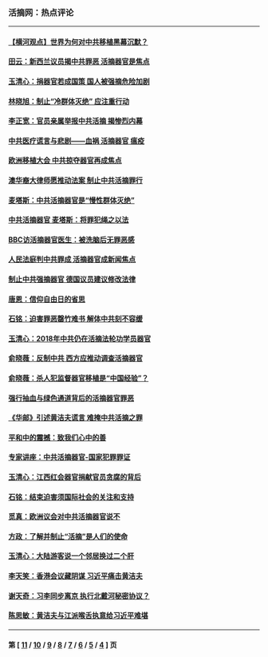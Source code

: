 ### 活摘网：热点评论
---
#### [【横河观点】世界为何对中共移植黑幕沉默？](../../pages/nf5879/n13244249.md?12100430) 
#### [田云：新西兰议员揭中共罪恶 活摘器官是焦点](../../pages/nf5879/n13070629.md?12100430) 
#### [玉清心：捐器官若成国策 国人被强摘危险加剧](../../pages/nf5879/n12802713.md?12100430) 
#### [林晓旭：制止“冷群体灭绝” 应注重行动](../../pages/nf5879/n12779736.md?12100430) 
#### [李正宽：官员亲属举报中共活摘 揭惨烈内幕](../../pages/nf5879/n12684490.md?12100430) 
#### [中共医疗谎言与悲剧——血祸 活摘器官 瘟疫](../../pages/nf5879/n12372103.md?12100430) 
#### [欧洲移植大会 中共掠夺器官再成焦点](../../pages/nf5879/n11538883.md?12100430) 
#### [澳华裔大律师愿推动法案 制止中共活摘罪行](../../pages/nf5879/n11377039.md?12100430) 
#### [麦塔斯：中共活摘器官是“慢性群体灭绝”](../../pages/nf5879/n11350529.md?12100430) 
#### [中共活摘器官 麦塔斯：将罪犯绳之以法](../../pages/nf5879/n11347973.md?12100430) 
#### [BBC访活摘器官医生：被洗脑后无罪恶感](../../pages/nf5879/n11335935.md?12100430) 
#### [人民法庭判中共罪成 活摘器官成新闻焦点](../../pages/nf5879/n11331578.md?12100430) 
#### [制止中共强摘器官 德国议员建议修改法律](../../pages/nf5879/n11249451.md?12100430) 
#### [唐恩：信仰自由日的省思](../../pages/nf5879/n11003525.md?12100430) 
#### [石铭：迫害罪恶罄竹难书  解体中共刻不容缓](../../pages/nf5879/n10942855.md?12100430) 
#### [玉清心：2018年中共仍在活摘法轮功学员器官](../../pages/nf5879/n10914646.md?12100430) 
#### [俞晓薇：反制中共 西方应推动调查活摘器官](../../pages/nf5879/n10794671.md?12100430) 
#### [俞晓薇：杀人犯监督器官移植是“中国经验”？](../../pages/nf5879/n10466427.md?12100430) 
#### [强行抽血与绿色通道背后的活摘器官罪恶](../../pages/nf5879/n10004708.md?12100430) 
#### [《华邮》引述黄洁夫谎言 难掩中共活摘之罪](../../pages/nf5879/n9642309.md?12100430) 
#### [平和中的震撼：致我们心中的善](../../pages/nf5879/n9021123.md?12100430) 
#### [专家讲座：中共活摘器官-国家犯罪罪证](../../pages/nf5879/n8828153.md?12100430) 
#### [玉清心：江西红会器官捐献官员贪腐的背后](../../pages/nf5879/n8522122.md?12100430) 
#### [石铭：结束迫害须国际社会的关注和支持](../../pages/nf5879/n8443497.md?12100430) 
#### [觅真：欧洲议会对中共活摘器官说不](../../pages/nf5879/n8337486.md?12100430) 
#### [方政：了解并制止“活摘”是人们的使命](../../pages/nf5879/n8329214.md?12100430) 
#### [玉清心：大陆游客说一个邻居换过二个肝](../../pages/nf5879/n8291404.md?12100430) 
#### [李天笑：香港会议藏阴谋 习近平痛击黄洁夫](../../pages/nf5879/n8241459.md?12100430) 
#### [谢天奇：习李同步离京 执行北戴河秘密协议？](../../pages/nf5879/n8230418.md?12100430) 
#### [陈思敏：黄洁夫与江派喉舌执意给习近平难堪](../../pages/nf5879/n8222166.md?12100430) 

---
#### 第 [ [11](./11.md?12100430) / [10](./10.md?12100430) / [9](./9.md?12100430) / [8](./8.md?12100430) / [7](./7.md?12100430) / [6](./6.md?12100430) / [5](./5.md?12100430) / [4](./4.md?12100430) ] 页
